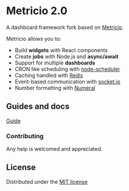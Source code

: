 # Metricio 2.0

A dashboard framework fork based on [Metricio]().


Metricio allows you to:

- Build **widgets** with React components
- Create **jobs** with Node.js and **async/await**
- Support for multiple **dashboards**
- CRON like scheduling with [node-scheduler](https://github.com/node-schedule/node-schedule)
- Caching handled with [Redis](https://redis.io/)
- Event-based communication with [socket.io](https://socket.io/)
- Number formatting with [Numeral](http://numeraljs.com/)

## Guides and docs

[Guide]()

### Contributing

Any help is welcomed and appreciated.

## License
Distributed under the [MIT license](LICENSE)
